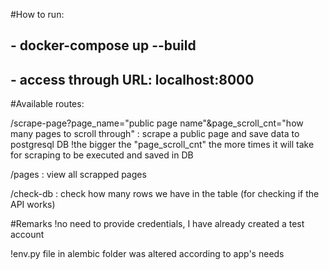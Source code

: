 #How to run:

##    - docker-compose up --build

##    - access through URL: localhost:8000

#Available routes:

/scrape-page?page_name="public page name"&page_scroll_cnt="how many pages to scroll through" : scrape a public page and save data to postgresql DB
!the bigger the "page_scroll_cnt" the more times it will take for scraping to be executed and saved in DB

/pages : view all scrapped pages

/check-db : check how many rows we have in the table (for checking if the API works)


#Remarks
!no need to provide credentials, I have already created a test account

!env.py file in alembic folder was altered according to app's needs